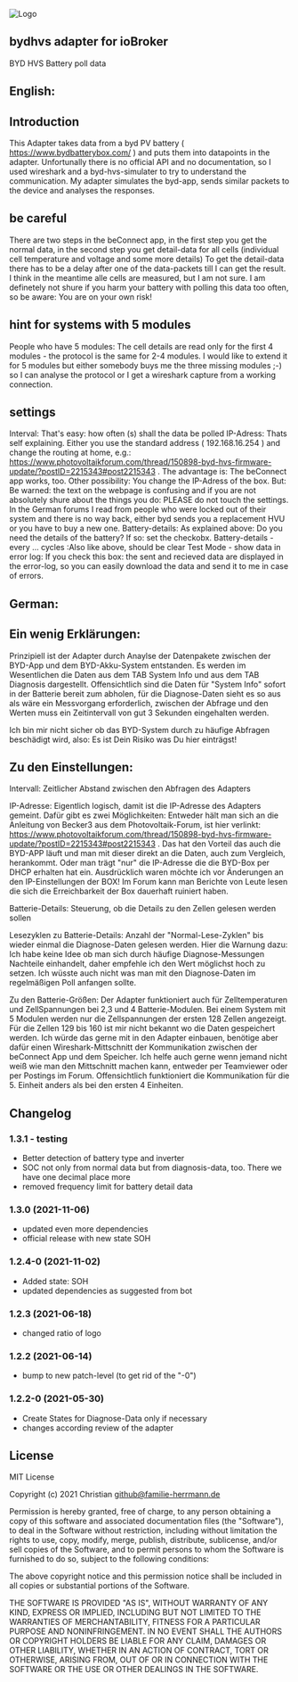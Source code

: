 ![Logo](admin/bydhvs.png)

## bydhvs adapter for ioBroker

BYD HVS Battery poll data

## English:

## Introduction

This Adapter takes data from a byd PV battery ( https://www.bydbatterybox.com/ ) and puts them into datapoints in the adapter. Unfortunally there is no official API and no documentation, so I used wireshark and a byd-hvs-simulater to try to understand the communication. My adapter simulates the byd-app, sends similar packets to the device and analyses the responses. 

## be careful

There are two steps in the beConnect app, in the first step you get the normal data, in the second step you get detail-data for all cells (individual cell temperature and voltage and some more details) To get the detail-data there has to be a delay after one of the data-packets till I can get the result. I think in the meantime alle cells are measured, but I am not sure. I am definetely not shure if you harm your battery with polling this data too often, so be aware: You are on your own risk!

## hint for systems with 5 modules

People who have 5 modules: The cell details are read only for the first 4 modules - the protocol is the same for 2-4 modules. I would like to extend it for 5 modules but either somebody buys me the three missing modules ;-) so I can analyse the protocol or I get a wireshark capture from a working connection.

## settings

Interval: That's easy: how often (s) shall the data be polled
IP-Adress: Thats self explaining. Either you use the standard address ( 192.168.16.254 ) and change the routing at home, e.g.: https://www.photovoltaikforum.com/thread/150898-byd-hvs-firmware-update/?postID=2215343#post2215343 . The advantage is: The beConnect app works, too. Other possibility: You change the IP-Adress of the box. But: Be warned: the text on the webpage is confusing and if you are not absolutely shure about the things you do: PLEASE do not touch the settings. In the German forums I read from people who were locked out of their system and there is no way back, either byd sends you a replacement HVU or you have to buy a new one. 
Battery-details: As explained above: Do you need the details of the battery? If so: set the checkobx.
Battery-details - every ... cycles :Also like above, should be clear
Test Mode - show data in error log: If you check this box: the sent and recieved data are displayed in the error-log, so you can easily download the data and send it to me in case of errors.


## German:


## Ein wenig Erklärungen:

Prinzipiell ist der Adapter durch Anaylse der Datenpakete zwischen der BYD-App und dem BYD-Akku-System entstanden. Es werden im Wesentlichen die Daten aus dem TAB System Info und aus dem TAB Diagnosis dargestellt. Offensichtlich sind die Daten für "System Info" sofort in der Batterie bereit zum abholen, für die Diagnose-Daten sieht es so aus als wäre ein Messvorgang erforderlich, zwischen der Abfrage und den Werten muss ein Zeitintervall von gut 3 Sekunden eingehalten werden. 

Ich bin mir nicht sicher ob das BYD-System durch zu häufige Abfragen beschädigt wird, also: Es ist Dein Risiko was Du hier einträgst!

## Zu den Einstellungen:
Intervall: Zeitlicher Abstand zwischen den Abfragen des Adapters

IP-Adresse: Eigentlich logisch, damit ist die IP-Adresse des Adapters gemeint. Dafür gibt es zwei Möglichkeiten: Entweder hält man sich an die Anleitung von Becker3 aus dem Photovoltaik-Forum, ist hier verlinkt: https://www.photovoltaikforum.com/thread/150898-byd-hvs-firmware-update/?postID=2215343#post2215343 . Das hat den Vorteil das auch die BYD-APP läuft und man mit dieser direkt an die Daten, auch zum Vergleich, herankommt. Oder man trägt "nur" die IP-Adresse die die BYD-Box per DHCP erhalten hat ein. Ausdrücklich waren möchte ich vor Änderungen an den IP-Einstellungen der BOX! Im Forum kann man Berichte von Leute lesen die sich die Erreichbarkeit der Box dauerhaft ruiniert haben. 

Batterie-Details: Steuerung, ob die Details zu den Zellen gelesen werden sollen

Lesezyklen zu Batterie-Details: Anzahl der "Normal-Lese-Zyklen" bis wieder einmal die Diagnose-Daten gelesen werden. Hier die Warnung dazu: Ich habe keine Idee ob man sich durch häufige Diagnose-Messungen Nachteile einhandelt, daher empfehle ich den Wert möglichst hoch zu setzen. Ich wüsste auch nicht was man mit den Diagnose-Daten im regelmäßigen Poll anfangen sollte. 

Zu den Batterie-Größen: Der Adapter funktioniert auch für Zelltemperaturen und ZellSpannungen bei 2,3 und 4 Batterie-Modulen. Bei einem System mit 5 Modulen werden nur die Zellspannungen der ersten 128 Zellen angezeigt. Für die Zellen 129 bis 160 ist mir nicht bekannt wo die Daten gespeichert werden. Ich würde das gerne mit in den Adapter einbauen, benötige aber dafür einen Wireshark-Mittschnitt der Kommunikation zwischen der beConnect App und dem Speicher. Ich helfe auch gerne wenn jemand nicht weiß wie man den Mittschnitt machen kann, entweder per Teamviewer oder per Postings im Forum. Offensichtlich funktioniert die Kommunikation für die 5. Einheit anders als bei den ersten 4 Einheiten. 


## Changelog
<!--
	Placeholder for the next version (at the beginning of the line):
	### __WORK IN PROGRESS__
-->

### 1.3.1 - testing
* Better detection of battery type and inverter
* SOC not only from normal data but from diagnosis-data, too. There we have one decimal place more
* removed frequency limit for battery detail data

### 1.3.0 (2021-11-06)
* updated even more dependencies
* official release with new state SOH

### 1.2.4-0 (2021-11-02)
* Added state: SOH
* updated dependencies as suggested from bot

### 1.2.3 (2021-06-18)
* changed ratio of logo

### 1.2.2 (2021-06-14)
* bump to new patch-level (to get rid of the "-0")

### 1.2.2-0 (2021-05-30)
* Create States for Diagnose-Data only if necessary
* changes according review of the adapter

###

## License
MIT License

Copyright (c) 2021 Christian <github@familie-herrmann.de>

Permission is hereby granted, free of charge, to any person obtaining a copy
of this software and associated documentation files (the "Software"), to deal
in the Software without restriction, including without limitation the rights
to use, copy, modify, merge, publish, distribute, sublicense, and/or sell
copies of the Software, and to permit persons to whom the Software is
furnished to do so, subject to the following conditions:

The above copyright notice and this permission notice shall be included in all
copies or substantial portions of the Software.

THE SOFTWARE IS PROVIDED "AS IS", WITHOUT WARRANTY OF ANY KIND, EXPRESS OR
IMPLIED, INCLUDING BUT NOT LIMITED TO THE WARRANTIES OF MERCHANTABILITY,
FITNESS FOR A PARTICULAR PURPOSE AND NONINFRINGEMENT. IN NO EVENT SHALL THE
AUTHORS OR COPYRIGHT HOLDERS BE LIABLE FOR ANY CLAIM, DAMAGES OR OTHER
LIABILITY, WHETHER IN AN ACTION OF CONTRACT, TORT OR OTHERWISE, ARISING FROM,
OUT OF OR IN CONNECTION WITH THE SOFTWARE OR THE USE OR OTHER DEALINGS IN THE
SOFTWARE.